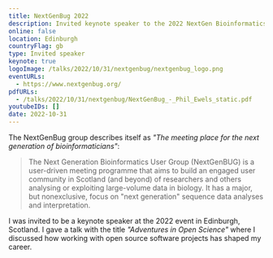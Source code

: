 ```yaml
---
title: NextGenBug 2022
description: Invited keynote speaker to the 2022 NextGen Bioinformatics User Group
online: false
location: Edinburgh
countryFlag: gb
type: Invited speaker
keynote: true
logoImage: /talks/2022/10/31/nextgenbug/nextgenbug_logo.png
eventURLs:
  - https://www.nextgenbug.org/
pdfURLs:
  - /talks/2022/10/31/nextgenbug/NextGenBug_-_Phil_Ewels_static.pdf
youtubeIDs: []
date: 2022-10-31
---
```


The NextGenBug group describes itself as _"The meeting place for the next generation of bioinformaticians"_:

> The Next Generation Bioinformatics User Group (NextGenBUG) is a user-driven meeting programme that aims to build an engaged user community in Scotland (and beyond) of researchers and others analysing or exploiting large-volume data in biology. It has a major, but nonexclusive, focus on "next generation" sequence data analyses and interpretation.

I was invited to be a keynote speaker at the 2022 event in Edinburgh, Scotland.
I gave a talk with the title _"Adventures in Open Science"_ where I discussed how working with open source software projects has shaped my career.
